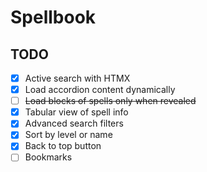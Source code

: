 # Spellbook

## TODO

- [x] Active search with HTMX
- [x] Load accordion content dynamically
- [ ] ~~Load blocks of spells only when revealed~~
- [x] Tabular view of spell info
- [x] Advanced search filters
- [x] Sort by level or name
- [x] Back to top button
- [ ] Bookmarks
